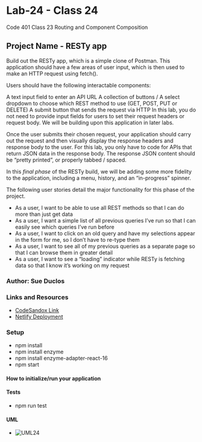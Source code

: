 # Lab-24 - Class 24

Code 401 Class 23 Routing and Component Composition

## Project Name - RESTy app

Build out the RESTy app, which is a simple clone of Postman. This application should have a few areas of user input, which is then used to make an HTTP request using fetch().

Users should have the following interactable components:

A text input field to enter an API URL
A collection of buttons / A select dropdown to choose which REST method to use (GET, POST, PUT or DELETE)
A submit button that sends the request via HTTP
In this lab, you do not need to provide input fields for users to set their request headers or request body. We will be building upon this application in later labs.

Once the user submits their chosen request, your application should carry out the request and then visually display the response headers and response body to the user. For this lab, you only have to code for APIs that return JSON data in the response body. The response JSON content should be “pretty printed”, or properly tabbed / spaced.

In this *final phase* of the RESTy build, we will be adding some more fidelity to the application, including a menu, history, and an “in-progress” spinner.

The following user stories detail the major functionality for this phase of the project.

* As a user, I want to be able to use all REST methods so that I can do more than just get data
* As a user, I want a simple list of all previous queries I’ve run so that I can easily see which queries I’ve run before
* As a user, I want to click on an old query and have my selections appear in the form for me, so I don’t have to re-type them
* As a user, I want to see all of my previous queries as a separate page so that I can browse them in greater detail
* As a user, I want to see a “loading” indicator while RESTy is fetching data so that I know it’s working on my request


### Author: Sue Duclos

### Links and Resources

- [CodeSandox Link](https://codesandbox.io/s/lab-24-routing-9zv6r?file=/src/App.js)
- [Netlify Deployment](www.abc.com)

### Setup

* npm install
* npm install enzyme
* npm install enzyme-adapter-react-16
* npm start

#### How to initialize/run your application

#### Tests

- npm run test

#### UML

- ![UML24](https://github.com/sueduclos-401-advanced-javascript/lab-22/blob/master/assets/lab-24-uml.png)

